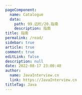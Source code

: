 ```yaml
---
pageComponent: 
  name: Catalogue
  data: 
    path: 99.边栏/20.指南
    description: 指南
title: 指南
permalink: /read/
sidebar: true
article: true
comment: true
editLink: false
description: null
date: 2022-08-17 23:00:40
author: 
  name: JavaInterview.cn
  link: https://JavaInterview.cn
titleTag: Java
---
```


